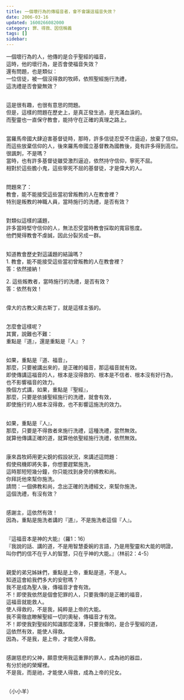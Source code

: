 ```yaml
---
title: 一個壞行為的傳福音者，會不會讓這福音失效？
date: 2006-03-16
updated: 1600266082000
category: 罪、得救、因信稱義
tags: []
sidebar: 
---
```


<p>一個壞行為的人，他傳的是合乎聖經的福音，<br/>
這時，他的壞行為，是否會使福音失效？<br/>
還有問題，也是類似：<br/>
一位信徒，被一個沒得救的牧師，依照聖經施行洗禮，<br/>
這洗禮是否會變無效？</p>
<p><br/>
這是很有趣，也很有意思的問題。<br/>
但是，這樣的問題在歷史上，是真正發生過，是充滿血淚的。<br/>
而聖靈也一直保守教會，能持守在正確的真理之路上。</p>
<p><br/>
當羅馬帝國大肆迫害基督徒時，那時，許多信徒忍受不住逼迫，放棄了信仰。<br/>
而這些放棄信仰的人，後來羅馬帝國立基督教為國教後，竟有許多得到高位。<br/>
很諷刺，不是嗎？<br/>
當時，也有許多基督徒雖受激烈逼迫，依然持守信仰，寧死不屈。<br/>
相對於這些膽小鬼，這些寧死不屈的基督徒，才是偉大的人。</p>
<p><br/>
問題來了：<br/>
教會，能不能接受這些當初曾叛教的人在教會裡？<br/>
特別是叛教的神職人員，當時施行的洗禮，是否有效？</p>
<p><br/>
對類似這樣的議題，<br/>
許多當時堅守信仰的人，無法忍受當時教會採取的寬容態度。<br/>
他們覺得教會不虔誠，因此分裂另成一群。</p>
<p><br/>
知道教會歷史對這議題的結論嗎？<br/>
1. 教會，能不能接受這些當初曾叛教的人在教會裡？<br/>
答：依然接納！</p>
<p>2. 這些叛教者，當時施行的洗禮，是否有效？<br/>
答：依然有效！</p>
<p><br/>
偉大的古教父奧古斯丁，就是這樣主張的。</p>
<p><br/>
怎麼會這樣呢？<br/>
其實，說難也不難：<br/>
重點是『道』，還是重點是『人』？</p>
<p><br/>
如果，重點是『道、福音』，<br/>
那麼，只要被講出來的，是正確的福音，那這福音就有效。<br/>
即使傳講這福音的人，根本是沒得救的、根本是不信者、根本沒有好行為，<br/>
也不影響福音的效力。<br/>
換個方式講，如果，重點是『聖經』，<br/>
那麼，只要是依據聖經施行的洗禮，就會有效，<br/>
即使施行的人根本沒得救，也不影響這施洗的效力。</p>
<p><br/>
如果，重點是『人』，<br/>
那麼，只要是不得救者來施行洗禮，這種洗禮，當然無效。<br/>
就算他傳講正確的道，就算他依聖經施行洗禮，依然無效。</p>
<p><br/>
康來昌牧師用更尖銳的假設狀況，來講述這問題：<br/>
假使飛機即將失事，你想要趕緊施洗，<br/>
這時那短短幾分鐘，你只能找到身旁的佛教和尚。<br/>
你拜託他來幫你施洗。<br/>
請問：一個佛教和尚，念出正確的洗禮經文，來幫你施洗，<br/>
這個洗禮，有沒有效？</p>
<p><br/>
感謝主，這依然有效！<br/>
因為，重點是施洗者講的『道』，不是施洗者這個『人』。</p>
<p><br/>
『這福音本是神的大能』（羅1：16）<br/>
『我說的話、講的道，不是用智慧委婉的言語，乃是用聖靈和大能的明證，<br/>
叫你們的信不在乎人的智慧，只在乎神的大能。』（林前2：4-5）</p>
<p><br/>
親愛的弟兄姊妹們，重點是上帝，重點是道，不是人。<br/>
知道這會給我們多大的安慰嗎？<br/>
我不是成為聖人後，傳福音才會有效。<br/>
不！即使我依然是個會犯罪的人，只要我傳的是正確的福音，<br/>
這福音就能救人。<br/>
使人得救的，不是我，純粹是上帝的大能。<br/>
我不需徹底瞭解聖經一切的奧秘，傳福音才有效。<br/>
不！即使我對聖經的知識那麼淺薄，只要我傳的，是合乎聖經的道，<br/>
這依然有效，能使人得救。<br/>
因為，不是我，是上帝，才能使人得救。</p>
<p><br/>
感謝慈悲的父神，願意使用我這重罪的罪人，成為祂的器皿，<br/>
有分於祂的榮耀裡。<br/>
不是我，而是祂，才能使人得救，成為上帝的兒女。</p>
<p><br/>
（小小羊）</p>

